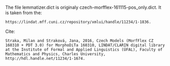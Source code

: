 The file lemmatizer.dict is originaly czech-morfflex-161115-pos_only.dict. It is taken from the:

	https://lindat.mff.cuni.cz/repository/xmlui/handle/11234/1-1836.

Cite:
	
	Straka, Milan and Straková, Jana, 2016, Czech Models (MorfFlex CZ 160310 + PDT 3.0) for MorphoDiTa 160310, LINDAT/CLARIN digital library at the Institute of Formal and Applied Linguistics (ÚFAL), Faculty of Mathematics and Physics, Charles University, http://hdl.handle.net/11234/1-1674. 

